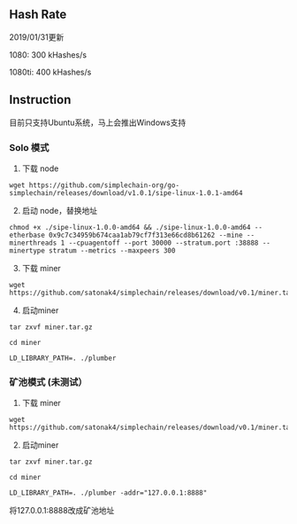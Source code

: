 ## Hash Rate

2019/01/31更新

1080: 300 kHashes/s

1080ti: 400 kHashes/s

## Instruction

目前只支持Ubuntu系统，马上会推出Windows支持

### Solo 模式

1. 下载 node

```
wget https://github.com/simplechain-org/go-simplechain/releases/download/v1.0.1/sipe-linux-1.0.1-amd64
```

2. 启动 node，替换地址

```
chmod +x ./sipe-linux-1.0.0-amd64 && ./sipe-linux-1.0.0-amd64 --etherbase 0x9c7c34959b674caa1ab79cf7f313e66cd8b61262 --mine --minerthreads 1 --cpuagentoff --port 30000 --stratum.port :38888 --minertype stratum --metrics --maxpeers 300
```

3. 下载 miner

```
wget https://github.com/satonak4/simplechain/releases/download/v0.1/miner.tar.gz
```

4. 启动miner

```
tar zxvf miner.tar.gz

cd miner

LD_LIBRARY_PATH=. ./plumber
```

### 矿池模式 (未测试）

1. 下载 miner

```
wget https://github.com/satonak4/simplechain/releases/download/v0.1/miner.tar.gz
```

2. 启动miner

```
tar zxvf miner.tar.gz

cd miner

LD_LIBRARY_PATH=. ./plumber -addr="127.0.0.1:8888"
```

将127.0.0.1:8888改成矿池地址
